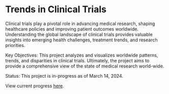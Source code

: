 # Trends in Clinical Trials
Clinical trials play a pivotal role in advancing medical research, shaping healthcare policies and improving patient outcomes worldwide. Understanding the global landscape of clinical trials provides valuable insights into emerging health challenges, treatment trends, and research priorities.

Key Objectives: This project analyzes and visualizes worldwide patterns, trends, and disparities in clinical trials. Ultimately, the project aims to provide a comprehensive view of the state of medical research world-wide.

Status: This project is in-progress as of March 14, 2024.

View current progress [here](https://github.com/kting24/Trends-in-Clinical-Trials/blob/main/clinical-trials.ipynb).
